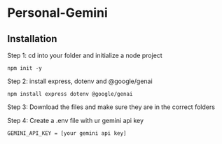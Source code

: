 # Personal-Gemini

## Installation
Step 1:
cd into your folder and initialize a node project
```
npm init -y
```

Step 2:
install express, dotenv and @google/genai
```
npm install express dotenv @google/genai
```

Step 3:
Download the files and make sure they are in the correct folders

Step 4:
Create a .env file with ur gemini api key
```
GEMINI_API_KEY = [your gemini api key]
```

